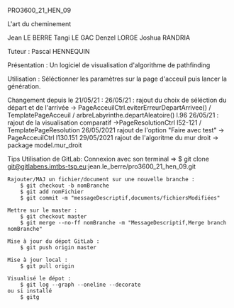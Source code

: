 PRO3600_21_HEN_09

L'art du cheminement

Jean LE BERRE
Tangi LE GAC
Denzel LORGE
Joshua RANDRIA

Tuteur : Pascal HENNEQUIN

Présentation : Un logiciel de visualisation d'algorithme de pathfinding

Utilisation :
	Séléctionner les paramètres sur la page d'acceuil puis lancer la génération.

Changement depuis le 21/05/21 :
	26/05/21 : rajout du choix de séléction du départ et de l'arrivée
				-> PageAcceuilCtrl.eviterErreurDepartArrivee() / TemplatePageAcceuil / arbreLabyrinthe.departAleatoire() l.96
	26/05/21 : rajout de la visualisation comparatif
				->PageResolutionCtrl l52-121 / TemplatePageResolution
	26/05/2021 rajout de l'option "Faire avec test"
				-> PageAcceuilCtrl l130.151
	29/05/2021 rajout de l'algoritme du mur droit
				-> package model.mur_droit
				
Tips
	Utilisation de GitLab:
	Connexion avec son terminal => $ git clone git@gitlabens.imtbs-tsp.eu:jean.le_berre/pro3600_21_hen_09.git
	
	Rajouter/MAJ un fichier/document sur une nouvelle branche :
		$ git checkout -b nomBranche 
		$ git add nomFichier
		$ git commit -m "messageDescriptif,documents/fichiersModifiées"
	
	Mettre sur le master :
		$ git checkout master
		$ git merge --no-ff nomBranche -m "MessageDescriptif,Merge branch nomBranche"
	
	Mise à jour du dépot GitLab :
		$ git push origin master
	
	Mise à jour local :
		$ git pull origin
		
	Visualisé le dépot :
		$ git log --graph --oneline --decorate
	ou si installé 
		$ gitg	
	
		
	

